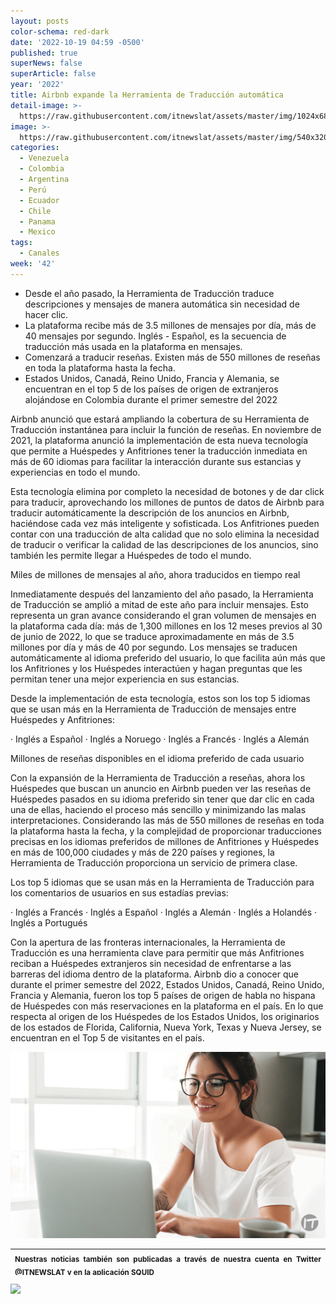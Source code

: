 ```yaml
---
layout: posts
color-schema: red-dark
date: '2022-10-19 04:59 -0500'
published: true
superNews: false
superArticle: false
year: '2022'
title: Airbnb expande la Herramienta de Traducción automática
detail-image: >-
  https://raw.githubusercontent.com/itnewslat/assets/master/img/1024x680/mujer-con-laptop-g.jpg
image: >-
  https://raw.githubusercontent.com/itnewslat/assets/master/img/540x320/mujer-con-laptop-p.jpg
categories:
  - Venezuela
  - Colombia
  - Argentina
  - Perú
  - Ecuador
  - Chile
  - Panama
  - Mexico
tags:
  - Canales
week: '42'
---
```

- Desde el año pasado, la Herramienta de Traducción traduce descripciones y mensajes de manera automática sin necesidad de hacer clic. 
- La plataforma recibe más de 3.5 millones de mensajes por día, más de 40 mensajes por segundo. Inglés - Español, es la secuencia de traducción más usada en la plataforma en mensajes.
- Comenzará a traducir reseñas. Existen más de 550 millones de reseñas en toda la plataforma hasta la fecha.
- Estados Unidos, Canadá, Reino Unido, Francia y Alemania, se encuentran en el top 5 de los países de origen de extranjeros alojándose en Colombia durante el primer semestre del 2022

Airbnb anunció que estará ampliando la cobertura de su Herramienta de Traducción instantánea para incluir la función de reseñas. En noviembre de 2021, la plataforma anunció la implementación de esta nueva tecnología que permite a Huéspedes y Anfitriones tener la traducción inmediata en más de 60 idiomas para facilitar la interacción durante sus estancias y experiencias en todo el mundo.
 
Esta tecnología elimina por completo la necesidad de botones y de dar click para traducir, aprovechando los millones de puntos de datos de Airbnb para traducir automáticamente la descripción de los anuncios en Airbnb, haciéndose cada vez más inteligente y sofisticada. Los Anfitriones pueden contar con una traducción de alta calidad que no solo elimina la necesidad de traducir o verificar la calidad de las descripciones de los anuncios, sino también les permite llegar a Huéspedes de todo el mundo.
 
Miles de millones de mensajes al año, ahora traducidos en tiempo real
 
Inmediatamente después del lanzamiento del año pasado, la Herramienta de Traducción se amplió a mitad de este año para incluir mensajes. Esto representa un gran avance considerando el gran volumen de mensajes en la plataforma cada día: más de 1,300 millones en los 12 meses previos al 30 de junio de 2022, lo que se traduce aproximadamente en más de 3.5 millones por día y más de 40 por segundo. Los mensajes se traducen automáticamente al idioma preferido del usuario, lo que facilita aún más que los Anfitriones y los Huéspedes interactúen y hagan preguntas que les permitan tener una mejor experiencia en sus estancias.
 
Desde la implementación de esta tecnología, estos son los top 5 idiomas que se usan más en la Herramienta de Traducción de mensajes entre Huéspedes y Anfitriones:
 
· Inglés a Español
· Inglés a Noruego
· Inglés a Francés
· Inglés a Alemán
 
Millones de reseñas disponibles en el idioma preferido de cada usuario
 
Con la expansión de la Herramienta de Traducción a reseñas, ahora los Huéspedes que buscan un anuncio en Airbnb pueden ver las reseñas de Huéspedes pasados en su idioma preferido sin tener que dar clic en cada una de ellas, haciendo el proceso más sencillo y minimizando las malas interpretaciones. Considerando las más de 550 millones de reseñas en toda la plataforma hasta la fecha, y la complejidad de proporcionar traducciones precisas en los idiomas preferidos de millones de Anfitriones y Huéspedes en más de 100,000 ciudades y más de 220 países y regiones, la Herramienta de Traducción proporciona un servicio de primera clase.
 
Los top 5 idiomas que se usan más en la Herramienta de Traducción para los comentarios de usuarios en sus estadías previas:
 
· Inglés a Francés
· Inglés a Español
· Inglés a Alemán
· Inglés a Holandés
· Inglés a Portugués
 
Con la apertura de las fronteras internacionales, la Herramienta de Traducción es una herramienta clave para permitir que más Anfitriones reciban a Huéspedes extranjeros sin necesidad de enfrentarse a las barreras del idioma dentro de la plataforma. Airbnb dio a conocer que durante el primer semestre del 2022, Estados Unidos, Canadá, Reino Unido, Francia y Alemania, fueron los top 5 países de origen de habla no hispana de Huéspedes con más reservaciones en la plataforma en el país. En lo que respecta al origen de los Huéspedes de los Estados Unidos, los originarios de los estados de Florida, California, Nueva York, Texas y Nueva Jersey,  se encuentran en el Top 5 de visitantes en el país.

![](https://raw.githubusercontent.com/itnewslat/assets/master/img/540x320/mujer-con-laptop-p.jpg)

<table style="height: 42px;" width="569">
<tbody>
<tr>
<td style="text-align: justify;"><sub><strong>Nuestras noticias también son publicadas a través de nuestra cuenta en Twitter <a href="https://twitter.com/itnewslat?lang=es">@ITNEWSLAT</a> y en la aplicación <a href="https://squidapp.co/en/">SQUID</a></strong></sub></td>
</tr>
</tbody>
</table>

<img src="https://tracker.metricool.com/c3po.jpg?hash=56f88a41e39ab42c063cc51676587a04"/>